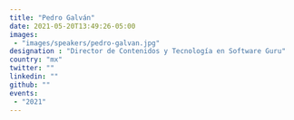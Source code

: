 ```yaml
---
title: "Pedro Galván"
date: 2021-05-20T13:49:26-05:00
images:
 - "images/speakers/pedro-galvan.jpg"
designation : "Director de Contenidos y Tecnología en Software Guru"
country: "mx"
twitter: ""
linkedin: ""
github: ""
events:
 - "2021"
---
```


